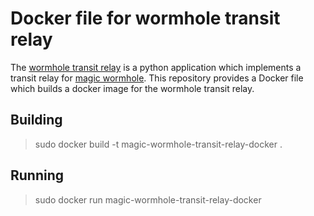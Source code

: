 # Docker file for wormhole transit relay

The [wormhole transit relay](https://github.com/warner/magic-wormhole-transit-relay) is a python application which implements a transit relay for [magic wormhole](https://github.com/warner/magic-wormhole). This repository provides a Docker file which builds a docker image for the wormhole transit relay.

## Building

> sudo docker build -t magic-wormhole-transit-relay-docker .

## Running

> sudo docker run magic-wormhole-transit-relay-docker


